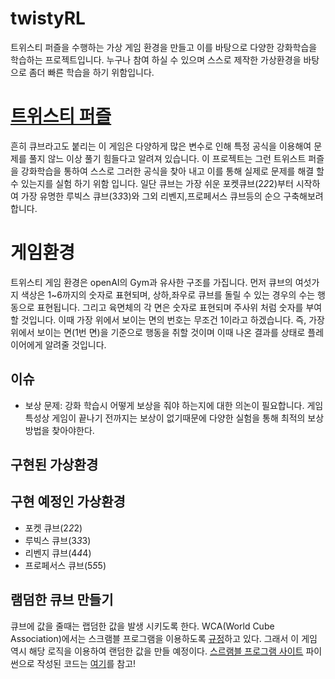 # twistyRL
트위스티 퍼즐을 수행하는 가상 게임 환경을 만들고 이를 바탕으로 다양한 강화학습을 학습하는 프로젝트입니다.
누구나 참여 하실 수 있으며 스스로 제작한 가상환경을 바탕으로 좀더 빠른 학습을 하기 위함입니다.

# [트위스티 퍼즐](https://ko.wikipedia.org/wiki/%EC%A1%B0%ED%95%A9_%ED%8D%BC%EC%A6%90#.EC.A0.95.EC.9C.A1.EB.A9.B4.EC.B2.B4_.EB.AA.A8.EC.96.91.EC.9D.98_.ED.8A.B8.EC.9C.84.EC.8A.A4.ED.8B.B0_.ED.8D.BC.EC.A6.90)
흔히 큐브라고도 붙리는 이 게임은 다양하게 많은 변수로 인해 특정 공식을 이용해여 문제를 풀지 않느 이상 풀기 힘들다고 알려져 있습니다.
이 프로젝트는 그런 트위스트 퍼즐을 강화학습을 통하여 스스로 그러한 공식을 찾아 내고 이를 통해 실제로 문제를 해결 할수 있는지를 실험 하기 위함 입니다.
일단 큐브는 가장 쉬운 포켓큐브(2*2*2)부터 시작하여 가장 유명한 루빅스 큐브(3*3*3)와 그외 리벤지,프로페서스 큐브등의 순으 구축해보려 합니다.

# 게임환경
트위스티 게임 환경은 openAI의 Gym과 유사한 구조를 가집니다.
먼저 큐브의 여섯가지 색상은 1~6까지의 숫자로 표현되며, 상하,좌우로 큐브를 돌릴 수 있는 경우의 수는 행동으로 표현됩니다.
그리고 육면체의 각 면은 숫자로 표현되며 주사위 처럼 숫자를 부여할 것입니다. 이때 가장 위에서 보이는 면의 번호는 무조건 1이라고 하겠습니다.
즉, 가장 위에서 보이는 면(1번 면)을 기준으로 행동을 취할 것이며 이때 나온 결과를 상태로 플레이어에게 알려줄 것입니다.

## 이슈
- 보상 문제: 강화 학습시 어떻게 보상을 줘야 하는지에 대한 의논이 필요합니다. 게임 특성상 게임이 끝나기 전까지는 보상이 없기때문에
다양한 실험을 통해 최적의 보상 방법을 찾아야한다.

## 구현된 가상환경

## 구현 예정인 가상환경

- 포켓 큐브(2*2*2)
- 루빅스 큐브(3*3*3)
- 리벤지 큐브(4*4*4)
- 프로페서스 큐브(5*5*5)

## 램덤한 큐브 만들기
큐브에 값을 줄때는 랩덤한 값을 발생 시키도록 한다.
WCA(World Cube Association)에서는 스크램블 프로그램을 이용하도록 [규정](https://www.worldcubeassociation.org/regulations/translations/korean/#5b5)하고 있다.
그래서 이 게임 역시 해당 로직을 이용하여 랜덤한 값을 만들 예정이다.
[스르램블 프로그램 사이트](https://ruwix.com/puzzle-scramble-generators/rubiks-cube-scrambler/)
파이썬으로 작성된 코드는 [여기](https://github.com/Morphage/scrambler)를 참고!
